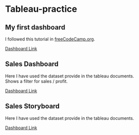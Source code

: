# Tableau-practice

## My first dashboard

I followed this tutorial in [freeCodeCamp.org](https://www.youtube.com/watch?v=TPMlZxRRaBQ&t=588s).

[Dashboard Link](https://public.tableau.com/app/profile/kaushiknshamantha/viz/Practise1_16310785111230/Dashboard1?publish=yes)
 
## Sales Dashboard

Here I have used the dataset provide in the tableau documents. <br>
Shows a filter for sales / profit.

[Dashboard Link](https://public.tableau.com/app/profile/kaushiknshamantha/viz/SalesDashboard_16312517357750/Dashboard1?publish=yes)

## Sales Storyboard

Here I have used the dataset provide in the tableau documents.

[Dashboard Link](https://public.tableau.com/app/profile/kaushiknshamantha/viz/SalesDashboard_16312517357750/SalesStoryBoard?publish=yes)
